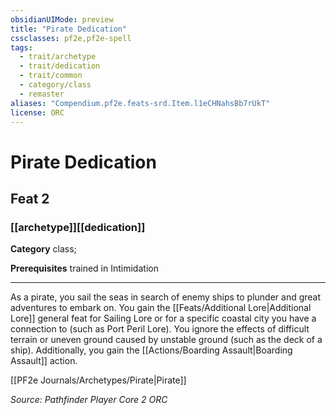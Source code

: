 ```yaml
---
obsidianUIMode: preview
title: "Pirate Dedication"
cssclasses: pf2e,pf2e-spell
tags:
  - trait/archetype
  - trait/dedication
  - trait/common
  - category/class
  - remaster
aliases: "Compendium.pf2e.feats-srd.Item.l1eCHNahsBb7rUkT"
license: ORC
---
```

# Pirate Dedication
## Feat 2
### [[archetype]][[dedication]]

**Category** class; 



**Prerequisites** trained in Intimidation
* * *
As a pirate, you sail the seas in search of enemy ships to plunder and great adventures to embark on. You gain the [[Feats/Additional Lore|Additional Lore]] general feat for Sailing Lore or for a specific coastal city you have a connection to (such as Port Peril Lore). You ignore the effects of difficult terrain or uneven ground caused by unstable ground (such as the deck of a ship). Additionally, you gain the [[Actions/Boarding Assault|Boarding Assault]] action.

[[PF2e Journals/Archetypes/Pirate|Pirate]]

*Source: Pathfinder Player Core 2*
*ORC*